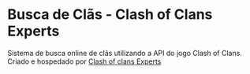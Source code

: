 # Busca de Clãs - Clash of Clans Experts
Sistema de busca online de clãs utilizando a  API do jogo Clash of Clans.
Criado e hospedado por <a href="http://www.clashofclans-experts.com.br" target="_blank">Clash of clans Experts</a>
